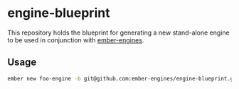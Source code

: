 # engine-blueprint

This repository holds the blueprint for generating a new stand-alone engine to be
used in conjunction with [ember-engines](https://github.com/ember-engines/ember-engines).

## Usage

```bash
ember new foo-engine -b git@github.com:ember-engines/engine-blueprint.git
```
